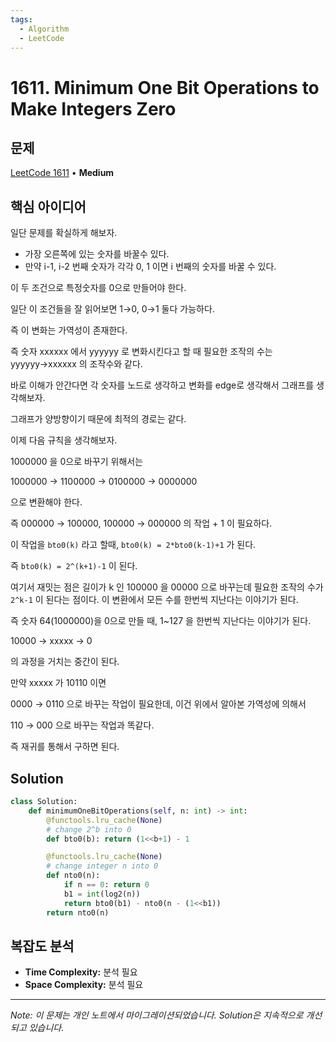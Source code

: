 ```yaml
---
tags:
  - Algorithm
  - LeetCode
---
```


# 1611. Minimum One Bit Operations to Make Integers Zero

## 문제

[LeetCode 1611](https://leetcode.com/problems/minimum-one-bit-operations-to-make-integers-zero/) • **Medium**

## 핵심 아이디어

일단 문제를 확실하게 해보자.

- 가장 오른쪽에 있는 숫자를 바꿀수 있다.
- 만약 i-1, i-2 번째 숫자가 각각 0, 1 이면 i 번째의 숫자를 바꿀 수 있다.

  

이 두 조건으로 특정숫자를 0으로 만들어야 한다.

  

일단 이 조건들을 잘 읽어보면 1→0, 0→1 둘다 가능하다.

즉 이 변화는 가역성이 존재한다.

즉 숫자 xxxxxx 에서 yyyyyy 로 변화시킨다고 할 때 필요한 조작의 수는 yyyyyy→xxxxxx 의 조작수와 같다.

바로 이해가 안간다면 각 숫자를 노드로 생각하고 변화를 edge로 생각해서 그래프를 생각해보자.

그래프가 양방향이기 때문에 최적의 경로는 같다.

  

이제 다음 규칙을 생각해보자.

1000000 을 0으로 바꾸기 위해서는

1000000 → 1100000 → 0100000 → 0000000

으로 변환해야 한다.

즉 000000 → 100000, 100000 → 000000 의 작업 + 1 이 필요하다.

이 작업을 `bto0(k)` 라고 할때, `bto0(k) = 2*bto0(k-1)+1` 가 된다.

즉 `bto0(k) = 2^(k+1)-1` 이 된다.

여기서 재밋는 점은 길이가 k 인 100000 을 00000 으로 바꾸는데 필요한 조작의 수가 `2^k-1` 이 된다는 점이다. 이 변환에서 모든 수를 한번씩 지난다는 이야기가 된다.

즉 숫자 64(1000000)을 0으로 만들 때, 1~127 을 한번씩 지난다는 이야기가 된다.

  

10000 → xxxxx → 0

의 과정을 거치는 중간이 된다.

만약 xxxxx 가 10110 이면

0000 → 0110 으로 바꾸는 작업이 필요한데, 이건 위에서 알아본 가역성에 의해서

110 → 000 으로 바꾸는 작업과 똑같다.

즉 재귀를 통해서 구하면 된다.

## Solution

```python
class Solution:
    def minimumOneBitOperations(self, n: int) -> int:
        @functools.lru_cache(None)
        # change 2^b into 0
        def bto0(b): return (1<<b+1) - 1

        @functools.lru_cache(None)
        # change integer n into 0
        def nto0(n):
            if n == 0: return 0
            b1 = int(log2(n))
            return bto0(b1) - nto0(n - (1<<b1))
        return nto0(n)
```

## 복잡도 분석

- **Time Complexity:** 분석 필요
- **Space Complexity:** 분석 필요


---

*Note: 이 문제는 개인 노트에서 마이그레이션되었습니다. Solution은 지속적으로 개선되고 있습니다.*
